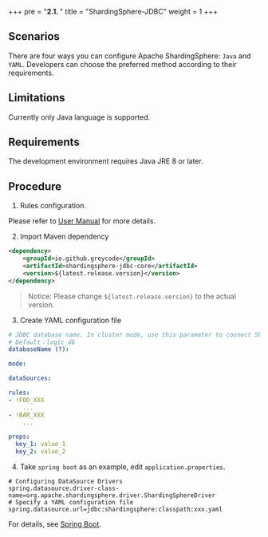 +++
pre = "<b>2.1. </b>"
title = "ShardingSphere-JDBC"
weight = 1
+++

## Scenarios

There are four ways you can configure Apache ShardingSphere: `Java` and `YAML`.
Developers can choose the preferred method according to their requirements.

## Limitations

Currently only Java language is supported.

## Requirements

The development environment requires Java JRE 8 or later.

## Procedure

1. Rules configuration.

Please refer to [User Manual](/en/user-manual/shardingsphere-jdbc/) for more details.

2. Import Maven dependency

```xml
<dependency>
    <groupId>io.github.greycode</groupId>
    <artifactId>shardingsphere-jdbc-core</artifactId>
    <version>${latest.release.version}</version>
</dependency>
```

> Notice: Please change `${latest.release.version}` to the actual version.

3. Create YAML configuration file

```yaml
# JDBC database name. In cluster mode, use this parameter to connect ShardingSphere-JDBC and ShardingSphere-Proxy.
# Default：logic_db
databaseName (?):

mode:

dataSources:

rules:
- !FOO_XXX
    ...
- !BAR_XXX
    ...

props:
  key_1: value_1
  key_2: value_2
```

4. Take `spring boot` as an example, edit `application.properties`.

```properties
# Configuring DataSource Drivers
spring.datasource.driver-class-name=org.apache.shardingsphere.driver.ShardingSphereDriver
# Specify a YAML configuration file
spring.datasource.url=jdbc:shardingsphere:classpath:xxx.yaml
```

For details, see [Spring Boot](/en/user-manual/shardingsphere-jdbc/yaml-config/jdbc-driver/spring-boot/).
